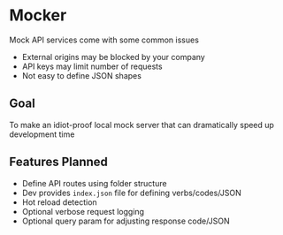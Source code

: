 # Mocker
Mock API services come with some common issues
- External origins may be blocked by your company
- API keys may limit number of requests
- Not easy to define JSON shapes

## Goal
To make an idiot-proof local mock server that can dramatically speed up development time

## Features Planned
- Define API routes using folder structure
- Dev provides `index.json` file for defining verbs/codes/JSON
- Hot reload detection
- Optional verbose request logging
- Optional query param for adjusting response code/JSON

